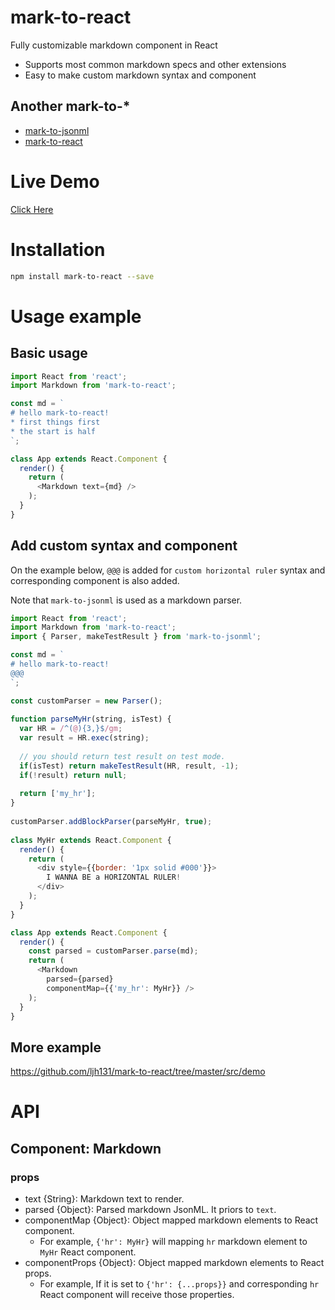 # mark-to-react
Fully customizable markdown component in React

* Supports most common markdown specs and other extensions
* Easy to make custom markdown syntax and component

## Another mark-to-*

* [mark-to-jsonml](https://github.com/ljh131/mark-to-jsonml)
* [mark-to-react](https://github.com/ljh131/mark-to-react)

# Live Demo
[Click Here](https://ljh131.github.io/mark-to-react/)

# Installation
```sh
npm install mark-to-react --save
```

# Usage example
## Basic usage
```javascript
import React from 'react';
import Markdown from 'mark-to-react';

const md = `
# hello mark-to-react!
* first things first
* the start is half
`;

class App extends React.Component {
  render() {
    return (
      <Markdown text={md} />
    );
  }
}
```

## Add custom syntax and component
On the example below, `@@@` is added for `custom horizontal ruler` syntax and corresponding component is also added.

Note that `mark-to-jsonml` is used as a markdown parser.

``` javascript
import React from 'react';
import Markdown from 'mark-to-react';
import { Parser, makeTestResult } from 'mark-to-jsonml';

const md = `
# hello mark-to-react!
@@@
`;

const customParser = new Parser();
                                                      
function parseMyHr(string, isTest) {
  var HR = /^(@){3,}$/gm;                             
  var result = HR.exec(string);                       
                                                      
  // you should return test result on test mode.      
  if(isTest) return makeTestResult(HR, result, -1);   
  if(!result) return null;                            
                                                      
  return ['my_hr'];                                   
}                                                     
                                                      
customParser.addBlockParser(parseMyHr, true);      
                                                      
class MyHr extends React.Component {                  
  render() {                                          
    return (                                          
      <div style={{border: '1px solid #000'}}>        
        I WANNA BE a HORIZONTAL RULER!
      </div>                                          
    );                                                
  }                                                   
}

class App extends React.Component {
  render() {
    const parsed = customParser.parse(md);
    return (
      <Markdown
        parsed={parsed}
        componentMap={{'my_hr': MyHr}} />
    );
  }
}
```

## More example
https://github.com/ljh131/mark-to-react/tree/master/src/demo

# API
## Component: Markdown
### props
* text {String}: Markdown text to render.
* parsed {Object}: Parsed markdown JsonML. It priors to `text`.
* componentMap {Object}: Object mapped markdown elements to React component.
  * For example, `{'hr': MyHr}` will mapping `hr` markdown element to `MyHr` React component.
* componentProps {Object}: Object mapped markdown elements to React props.
  * For example, If it is set to `{'hr': {...props}}` and corresponding `hr` React component will receive those properties. 
